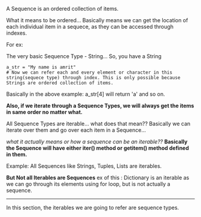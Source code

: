 A Sequence is an ordered collection of items.

What it means to be ordered...
Basically means we can get the location of each individual item in a sequece, as they can be accessed through indexes.

For ex:

The very basic Sequence Type  - String...
So, you have a String
```
a_str = "My name is amrit"
# Now we can refer each and every element or character in this string(sequece type) through index. This is only possible because Strings are ordered collection of items.
```
Basically in the above example:
a_str[4] will return 'a' and so on.

**Also, if we iterate through a Sequence Types, we will always get the items in same order no matter what.**

All Sequence Types are iterable... what does that mean??
Basically we can iterate over them and go over each item in a Sequence...

*what it actually means or how a sequence can be an iterable??*
**Basically the Sequence will have either __iter__() method or __getitem__() method defined in them.**

Example: All Sequences like Strings, Tuples, Lists are iterables.

**But Not all Iterables are Sequences**
ex of this :  Dictionary is an iterable as we can go through its elements using for loop, but is not actually a sequence.

***
In this section, the iterables we are going to refer are sequence types.